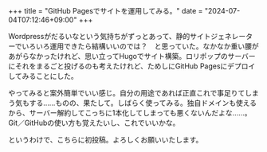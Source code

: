 +++
title = "GitHub Pagesでサイトを運用してみる。"
date = "2024-07-04T07:12:46+09:00"
+++

Wordpressがだるいなという気持ちがずっとあって、静的サイトジェネレーターでいろいろ運用できたら結構いいのでは？　と思っていた。なかなか重い腰があがらなかったけれど、思い立ってHugoでサイト構築。ロリポップのサーバーにそれをまるごと投げるのも考えたけれど、ためしにGitHub Pagesにデプロイしてみることにした。

やってみると案外簡単でいい感じ。自分の用途であれば正直これで事足りてしまう気もする……ものの、果たして。しばらく使ってみる。独自ドメインも使えるから、サーバー解約してこっちに1本化してしまっても悪くないんだよな……。Git／GitHubの使い方も覚えたいし、これでいいかな。

というわけで、こちらに初投稿。よろしくお願いいたします。